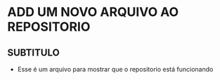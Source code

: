 # ADD UM NOVO ARQUIVO AO REPOSITORIO
## SUBTITULO
- Esse é um arquivo para mostrar que o repositorio está funcionando
